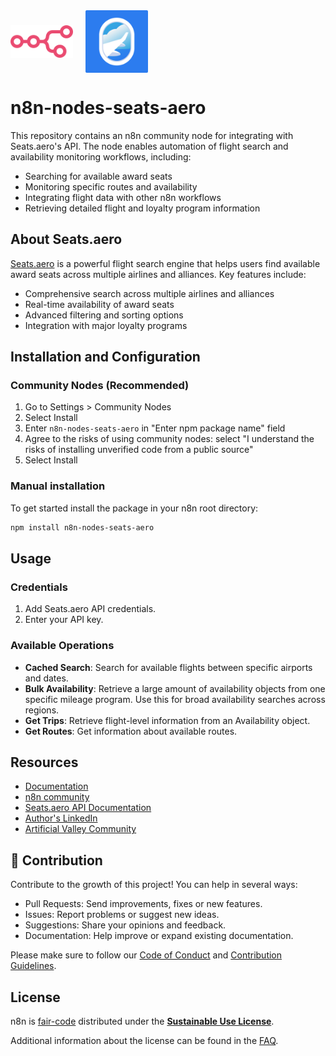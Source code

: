 <div style="display: flex; justify-content: left; align-items: center; gap: 20px;">
  <img src="https://raw.githubusercontent.com/flavionc/n8n-nodes-seats-aero/refs/heads/master/logo-n8n.svg" width="100" alt="n8n logo">
  <img src="https://raw.githubusercontent.com/flavionc/n8n-nodes-seats-aero/refs/heads/master/src/nodes/SeatsAero/logo-seats-aero.svg" width="100" alt="Seats.aero logo">
</div>

# n8n-nodes-seats-aero

This repository contains an n8n community node for integrating with Seats.aero's API. The node enables automation of flight search and availability monitoring workflows, including:

- Searching for available award seats
- Monitoring specific routes and availability
- Integrating flight data with other n8n workflows
- Retrieving detailed flight and loyalty program information

## About Seats.aero

[Seats.aero](https://seats.aero/) is a powerful flight search engine that helps users find available award seats across multiple airlines and alliances. Key features include:

- Comprehensive search across multiple airlines and alliances
- Real-time availability of award seats
- Advanced filtering and sorting options
- Integration with major loyalty programs

## Installation and Configuration

### Community Nodes (Recommended)
1. Go to Settings > Community Nodes
2. Select Install
3. Enter `n8n-nodes-seats-aero` in "Enter npm package name" field
4. Agree to the risks of using community nodes: select "I understand the risks of installing unverified code from a public source"
5. Select Install

### Manual installation
To get started install the package in your n8n root directory:

```bash
npm install n8n-nodes-seats-aero
```

## Usage

### Credentials
1. Add Seats.aero API credentials.
2. Enter your API key.

### Available Operations
- **Cached Search**: Search for available flights between specific airports and dates.
- **Bulk Availability**: Retrieve a large amount of availability objects from one specific mileage program. Use this for broad availability searches across regions.
- **Get Trips**: Retrieve flight-level information from an Availability object.
- **Get Routes**: Get information about available routes.

## Resources

* [Documentation](https://docs.n8n.io/integrations/community-nodes/)
* [n8n community](https://community.n8n.io)
* [Seats.aero API Documentation](https://docs.seats.aero/)
* [Author's LinkedIn](https://www.linkedin.com/in/flavio-nc/)
* [Artificial Valley Community](https://chat.whatsapp.com/DHDGIcVPVcz8ApmthWXOLV)

## 🤝 Contribution
Contribute to the growth of this project! You can help in several ways:

- Pull Requests: Send improvements, fixes or new features.
- Issues: Report problems or suggest new ideas.
- Suggestions: Share your opinions and feedback.
- Documentation: Help improve or expand existing documentation.

Please make sure to follow our [Code of Conduct](https://github.com/n8n-io/n8n/blob/master/CODE_OF_CONDUCT.md) and [Contribution Guidelines](https://github.com/n8n-io/n8n/blob/master/CONTRIBUTING.md).

## License

n8n is [fair-code](http://faircode.io) distributed under the [**Sustainable Use License**](https://github.com/n8n-io/n8n/blob/master/LICENSE.md).

Additional information about the license can be found in the [FAQ](https://docs.n8n.io/reference/license/#faq).
